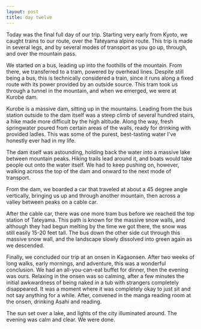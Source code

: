 ```yaml
---
layout: post
title: day twelve
---
```

Today was the final full day of our trip. Starting very early from Kyoto, we caught trains to our route, over the Tateyama alpine route. This trip is made in several legs, and by several modes of transport as you go up, through, and over the mountain pass.

We started on a bus, leading up into the foothills of the mountain. From there, we transferred to a tram, powered by overhead lines. Despite still being a bus, this is technically considered a train, since it runs along a fixed route with its power provided by an outside source. This tram took us through a tunnel in the mountain, and when we emerged, we were at Kurobe dam.

Kurobe is a massive dam, sitting up in the mountains. Leading from the bus station outside to the dam itself was a steep climb of several hundred stairs, a hike made more difficult by the high altitude. Along the way, fresh springwater poured from certain areas of the walls, ready for drinking with provided ladles. This was some of the purest, best-tasting water I've honestly ever had in my life.

The dam itself was astounding, holding back the water into a massive lake between mountain peaks. Hiking trails lead around it, and boats would take people out onto the water itself. We had to keep pushing on, however, walking across the top of the dam and onward to the next mode of transport.

From the dam, we boarded a car that traveled at about a 45 degree angle vertically, bringing us up and through another mountain, then across a valley between peaks on a cable car.

After the cable car, there was one more tram bus before we reached the top station of Tateyama. This path is known for the massive snow walls, and although they had begun melting by the time we got there, the snow was still easily 15-20 feet tall. The bus down the other side cut through this massive snow wall, and the landscape slowly dissolved into green again as we descended.

Finally, we concluded our trip at an onsen in Kagaonsen. After two weeks of long walks, early mornings, and adventure, this was a wonderful conclusion. We had an all-you-can-eat buffet for dinner, then the evening was ours. Relaxing in the onsen was so calming, after a few minutes the initial awkwardness of being naked in a tub with strangers completely disappeared. It was a moment where it was completely okay to just sit and not say anything for a while. After, convened in the manga reading room at the onsen, drinking Asahi and reading.

The sun set over a lake, and lights of the city illuminated around. The evening was calm and clear. We were done.
